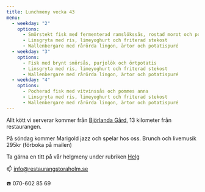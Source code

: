 ```yaml
---
title: Lunchmeny vecka 43
menu:
  - weekday: "2"
    options:
      - Smörstekt fisk med fermenterad ramslökssås, rostad morot och potatis
      - Linsgryta med ris, limeyoghurt och friterad stekost
      - Wallenbergare med rårörda lingon, ärtor och potatispuré
  - weekday: "3"
    options:
      - Fisk med brynt smörsås, purjolök och örtpotatis
      - Linsgryta med ris, limeyoghurt och friterad stekost
      - Wallenbergare med rårörda lingon, ärtor och potatispuré
  - weekday: "4"
    options:
      - Pocherad fisk med vitvinssås och pommes anna
      - Linsgryta med ris, limeyoghurt och friterad stekost
      - Wallenbergare med rårörda lingon, ärtor och potatispuré
---
```

Allt kött vi serverar kommer från [Björlanda Gård](http://www.bjorlandagard.se), 13 kilometer från restaurangen.[](https://www.bjorlandagard.se)

[](https://www.bjorlandagard.se)

På söndag kommer Marigold jazz och spelar hos oss. Brunch och livemusik 295kr (förboka på mailen)

Ta gärna en titt på vår helgmeny under rubriken [Helg](https://www.restaurangstoraholm.se/helg/?i=2)

📫 info@restaurangstoraholm.se

☎️ 070-602 85 69